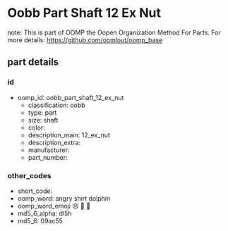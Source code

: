 # Oobb Part Shaft 12 Ex Nut  

note: This is part of OOMP the Oopen Organization Method For Parts. For more details: https://github.com/oomlout/oomp_base

##  part details





### id
* oomp_id: oobb_part_shaft_12_ex_nut
  * classification: oobb
  * type: part
  * size: shaft
  * color: 
  * description_main: 12_ex_nut
  * description_extra: 
  * manufacturer: 
  * part_number: 

### other_codes
* short_code: 
* oomp_word: angry shirt dolphin
* oomp_word_emoji :angry: :shirt: :dolphin:
* md5_6_alpha: dl5h
* md5_6: 09ac55